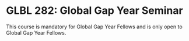# GLBL 282: Global Gap Year Seminar

This course is mandatory for Global Gap Year Fellows and is only open to Global Gap Year Fellows.